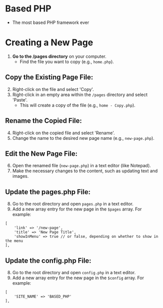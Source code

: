 


# Based PHP
  - The most based PHP framework ever

# Creating a New Page

1. **Go to the /pages directory** on your computer.
   - Find the file you want to copy (e.g., `home.php`).

## Copy the Existing Page File:

2. Right-click on the file and select 'Copy'.
3. Right-click in an empty area within the `/pages` directory and select 'Paste'.
   - This will create a copy of the file (e.g., `home - Copy.php`).

## Rename the Copied File:

4. Right-click on the copied file and select 'Rename'.
5. Change the name to the desired new page name (e.g., `new-page.php`).

## Edit the New Page File:

6. Open the renamed file (`new-page.php`) in a text editor (like Notepad).
7. Make the necessary changes to the content, such as updating text and images.

## Update the pages.php File:

8. Go to the root directory and open `pages.php` in a text editor.
9. Add a new array entry for the new page in the `$pages` array. For example:
```
[
    'link' => '/new-page',
    'title' => 'New Page Title',
    'showInMenu' => true // or false, depending on whether to show in the menu
],
```

## Update the config.php File:
8. Go to the root directory and open `config.php` in a text editor.
9. Add a new array entry for the new page in the `$config` array. For example:
```
[
    'SITE_NAME' => 'BASED_PHP'
],
